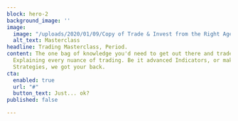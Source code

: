 ```yaml
---
block: hero-2
background_image: ''
image:
  image: "/uploads/2020/01/09/Copy of Trade & Invest from the Right Age-1.png"
  alt_text: Masterclass
headline: Trading Masterclass, Period.
content: The one bag of knowledge you'd need to get out there and trade everyday,
  Explaining every nuance of trading. Be it advanced Indicators, or making your own
  Strategies, we got your back.
cta:
  enabled: true
  url: "#"
  button_text: Just... ok?
published: false

---
```

